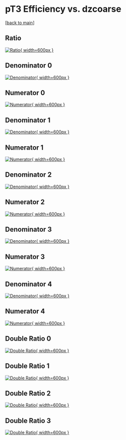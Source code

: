 # pT3 Efficiency vs. dzcoarse

[[back to main](./)]



## Ratio

[![Ratio](../mtv/var/pT3_xtr_321_1_eff_dzcoarse.png){ width=600px }](../mtv/var/pT3_xtr_321_1_eff_dzcoarse.pdf)

## Denominator 0

[![Denominator](../mtv/den/pT3_xtr_321_1_eff_dzcoarse_den0.png){ width=600px }](../mtv/den/pT3_xtr_321_1_eff_dzcoarse_den0.pdf)

## Numerator 0

[![Numerator](../mtv/num/pT3_xtr_321_1_eff_dzcoarse_num0.png){ width=600px }](../mtv/num/pT3_xtr_321_1_eff_dzcoarse_num0.pdf)

## Denominator 1

[![Denominator](../mtv/den/pT3_xtr_321_1_eff_dzcoarse_den1.png){ width=600px }](../mtv/den/pT3_xtr_321_1_eff_dzcoarse_den1.pdf)

## Numerator 1

[![Numerator](../mtv/num/pT3_xtr_321_1_eff_dzcoarse_num1.png){ width=600px }](../mtv/num/pT3_xtr_321_1_eff_dzcoarse_num1.pdf)

## Denominator 2

[![Denominator](../mtv/den/pT3_xtr_321_1_eff_dzcoarse_den2.png){ width=600px }](../mtv/den/pT3_xtr_321_1_eff_dzcoarse_den2.pdf)

## Numerator 2

[![Numerator](../mtv/num/pT3_xtr_321_1_eff_dzcoarse_num2.png){ width=600px }](../mtv/num/pT3_xtr_321_1_eff_dzcoarse_num2.pdf)

## Denominator 3

[![Denominator](../mtv/den/pT3_xtr_321_1_eff_dzcoarse_den3.png){ width=600px }](../mtv/den/pT3_xtr_321_1_eff_dzcoarse_den3.pdf)

## Numerator 3

[![Numerator](../mtv/num/pT3_xtr_321_1_eff_dzcoarse_num3.png){ width=600px }](../mtv/num/pT3_xtr_321_1_eff_dzcoarse_num3.pdf)

## Denominator 4

[![Denominator](../mtv/den/pT3_xtr_321_1_eff_dzcoarse_den4.png){ width=600px }](../mtv/den/pT3_xtr_321_1_eff_dzcoarse_den4.pdf)

## Numerator 4

[![Numerator](../mtv/num/pT3_xtr_321_1_eff_dzcoarse_num4.png){ width=600px }](../mtv/num/pT3_xtr_321_1_eff_dzcoarse_num4.pdf)

## Double Ratio 0

[![Double Ratio](../mtv/ratio/pT3_xtr_321_1_eff_dzcoarse_ratio0.png){ width=600px }](../mtv/ratio/pT3_xtr_321_1_eff_dzcoarse_ratio0.pdf)

## Double Ratio 1

[![Double Ratio](../mtv/ratio/pT3_xtr_321_1_eff_dzcoarse_ratio1.png){ width=600px }](../mtv/ratio/pT3_xtr_321_1_eff_dzcoarse_ratio1.pdf)

## Double Ratio 2

[![Double Ratio](../mtv/ratio/pT3_xtr_321_1_eff_dzcoarse_ratio2.png){ width=600px }](../mtv/ratio/pT3_xtr_321_1_eff_dzcoarse_ratio2.pdf)

## Double Ratio 3

[![Double Ratio](../mtv/ratio/pT3_xtr_321_1_eff_dzcoarse_ratio3.png){ width=600px }](../mtv/ratio/pT3_xtr_321_1_eff_dzcoarse_ratio3.pdf)

